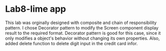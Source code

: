 # Lab8-lime app
This lab was orginally designed with composite and chain of responsibility pattern. I chose Decorator pattern to modify the Screen component display result to the required format. Decorator pattern is good for this case, since it only modifies a object's behavior without changing its own properties. Also, added delete function to delete digit input in the credit card infor.